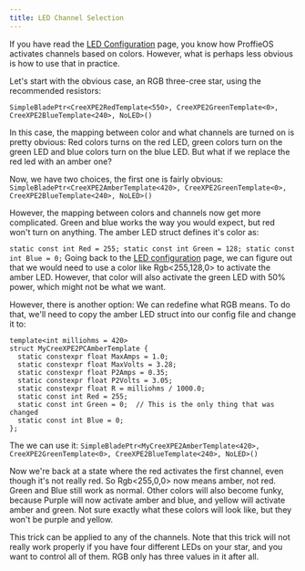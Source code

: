 ```yaml
---
title: LED Channel Selection
---
```

If you have read the [LED Configuration](led-configuration.html) page, you know how ProffieOS activates channels based on colors. However, what is perhaps less obvious is how to use that in practice.

Let's start with the obvious case, an RGB three-cree star, using the recommended resistors:

`SimpleBladePtr<CreeXPE2RedTemplate<550>, CreeXPE2GreenTemplate<0>, CreeXPE2BlueTemplate<240>, NoLED>()`

In this case, the mapping between color and what channels are turned on is pretty obvious:
Red colors turns on the red LED, green colors turn on the green LED and blue colors turn on the blue LED.
But what if we replace the red led with an amber one?

Now, we have two choices, the first one is fairly obvious:
`SimpleBladePtr<CreeXPE2AmberTemplate<420>, CreeXPE2GreenTemplate<0>, CreeXPE2BlueTemplate<240>, NoLED>()`

However, the mapping between colors and channels now get more complicated. Green and blue works the way you
would expect, but red won't turn on anything.  The amber LED struct defines it's color as:

` static const int Red = 255;
  static const int Green = 128;
  static const int Blue = 0;
`
Going back to the [LED configuration](led-configuration.html) page, we can figure out that we would need to use a color like Rgb<255,128,0> to activate the amber LED. However, that color will also activate the green LED with 50% power, which might not be what we want.

However, there is another option: We can redefine what RGB means.
To do that, we'll need to copy the amber LED struct into our config file and change it to:

    template<int milliohms = 420>
    struct MyCreeXPE2PCAmberTemplate {
      static constexpr float MaxAmps = 1.0;
      static constexpr float MaxVolts = 3.28;
      static constexpr float P2Amps = 0.35;
      static constexpr float P2Volts = 3.05;
      static constexpr float R = milliohms / 1000.0;
      static const int Red = 255;
      static const int Green = 0;  // This is the only thing that was changed
      static const int Blue = 0;
    };

The we can use it:
`SimpleBladePtr<MyCreeXPE2AmberTemplate<420>, CreeXPE2GreenTemplate<0>, CreeXPE2BlueTemplate<240>, NoLED>()`

Now we're back at a state where the red activates the first channel, even though it's not really red.
So Rgb<255,0,0> now means amber, not red. Green and Blue still work as normal. Other colors will also become funky, because Purple will now activate amber and blue, and yellow will activate amber and green. Not sure exactly what these colors will look like, but they won't be purple and yellow.

This trick can be applied to any of the channels. Note that this trick will not really work properly if you have four different LEDs on your star, and you want to control all of them. RGB only has three values in it after all.
